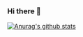 ### Hi there 👋
[![Anurag's github stats](https://github-readme-stats.vercel.app/api?username=brijeshkamani11&show_icons=true&theme=dark)](https://github.com/anuraghazra/github-readme-stats)
<!--
**brijeshkamani11/brijeshkamani11** is a ✨ _special_ ✨ repository because its `README.md` (this file) appears on your GitHub profile.

Here are some ideas to get you started:

- 🔭 I’m currently working on ...
- 🌱 I’m currently learning ...
- 👯 I’m looking to collaborate on ...
- 🤔 I’m looking for help with ...
- 💬 Ask me about ...
- 📫 How to reach me: ...
- 😄 Pronouns: ...
- ⚡ Fun fact: ...
-->

